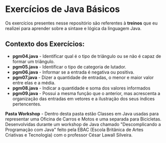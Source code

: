 # Exercícios de Java Básicos

Os exercícios presentes nesse repositório são referentes à **treinos** que eu realizei para aprender sobre a sintaxe e lógica da linguagem Java. 

## Contexto dos Exercícios:

 - **pgm04.java** - Identificar qual é o tipo de triângulo ou se não é capaz de formar um triângulo.
 - **pgm05.java** - Identificar o tipo de categoria de lutador.
 - **pgm06.java** - Informar se a entrada é negativa ou positiva.
 - **pgm07.java** - Dizer a quantidade de entradas, o menor e maior valor entre elas e a média.
 - **pgm08.java** - Indicar a quantidade e soma dos valores informados
 - **pgm09.java** - Possui a mesma função que o anterior, mas acrescenta a organização das entradas em vetores e a ilustração dos seus índices pertencentes.
 
 **Pasta Workshop** - Dentro desta pasta estão Classes em Java usadas para representar uma Oficina de Carros e Motos e uma separada para Bicicletas. Desenvolvidas durante um workshop de Java chamado "Descomplicando a Programação com Java" feito pela EBAC (Escola Britânica de Artes Criativas e Tecnologia) com o professor César Lawall Silveira.

